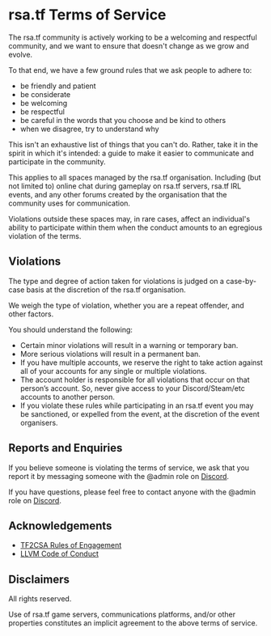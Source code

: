 
# rsa.tf Terms of Service

The rsa.tf community is actively working to be a welcoming and respectful community, and we want to ensure that doesn't change as we grow and evolve.

To that end, we have a few ground rules that we ask people to adhere to:

* be friendly and patient
* be considerate
* be welcoming
* be respectful
* be careful in the words that you choose and be kind to others
* when we disagree, try to understand why

This isn't an exhaustive list of things that you can't do. Rather, take it in the spirit in which it's intended: a guide to make it easier to communicate and participate in the community.

This applies to all spaces managed by the rsa.tf organisation. Including (but not limited to) online chat during gameplay on rsa.tf servers, rsa.tf IRL events, and any other forums created by the organisation that the community uses for communication.

Violations outside these spaces may, in rare cases, affect an individual's ability to participate within them when the conduct amounts to an egregious violation of the terms.

## Violations

The type and degree of action taken for violations is judged on a case-by-case basis at the discretion of the rsa.tf organisation.

We weigh the type of violation, whether you are a repeat offender, and other factors.

You should understand the following:

* Certain minor violations will result in a warning or temporary ban.
* More serious violations will result in a permanent ban.
* If you have multiple accounts, we reserve the right to take action against all of your accounts for any single or multiple violations.
* The account holder is responsible for all violations that occur on that person’s account. So, never give access to your Discord/Steam/etc accounts to another person.
* If you violate these rules while participating in an rsa.tf event you may be sanctioned, or expelled from the event, at the discretion of the event organisers.

## Reports and Enquiries

If you believe someone is violating the terms of service, we ask that you report it by messaging someone with the @admin role on [Discord](https://rsa.tf/discord).

If you have questions, please feel free to contact anyone with the @admin role on [Discord](https://rsa.tf/discord).

## Acknowledgements

* [TF2CSA Rules of Engagement](https://docs.google.com/document/u/2/d/1gjm7fV5ZqQHjjAAZYB-jc6lcypYM4lTplW6lzhoQfDA/pub)
* [LLVM Code of Conduct](https://llvm.org/docs/CodeOfConduct.html)

## Disclaimers

All rights reserved.

Use of rsa.tf game servers, communications platforms, and/or other properties constitutes an implicit agreement to the above terms of service.